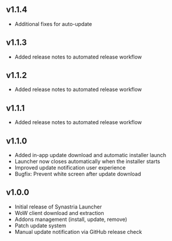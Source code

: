 ## v1.1.4
- Additional fixes for auto-update

## v1.1.3
- Added release notes to automated release workflow

## v1.1.2
- Added release notes to automated release workflow

## v1.1.1
- Added release notes to automated release workflow

## v1.1.0
- Added in-app update download and automatic installer launch
- Launcher now closes automatically when the installer starts
- Improved update notification user experience
- Bugfix: Prevent white screen after update download

## v1.0.0
- Initial release of Synastria Launcher
- WoW client download and extraction
- Addons management (install, update, remove)
- Patch update system
- Manual update notification via GitHub release check
